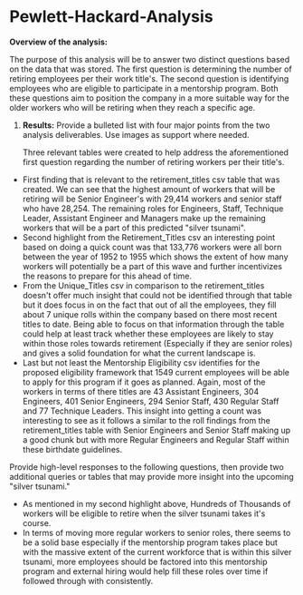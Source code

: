 # Pewlett-Hackard-Analysis

**Overview of the analysis:** 

The purpose of this analysis will be to answer two distinct questions based on the data that was stored. The first question is determining the number of retiring employees per their work title's. The second question is identifying employees who are eligible to participate in a mentorship program. Both these questions aim to position the company in a more suitable way for the older workers who will be retiring when they reach a specific age. 

1. **Results:** Provide a bulleted list with four major points from the two analysis deliverables. Use images as support where needed.

   Three relevant tables were created to help address the aforementioned first question regarding the number of retiring workers per their title's. 

- First finding that is relevant to the retirement_titles csv table that was created. We can see that the highest amount of workers that will be retiring will be Senior Engineer's with 29,414 workers and senior staff who have 28,254. The remaining roles for Engineers, Staff, Technique Leader, Assistant Engineer and Managers make up the remaining workers that will be a part of this predicted "silver tsunami". 
- Second highlight from the Retirement_Titles csv an interesting point based on doing a quick count was that 133,776 workers were all born between the year of 1952 to 1955 which shows the extent of how many workers will potentially be a part of this wave and further incentivizes the reasons to prepare for this ahead of time. 
- From the Unique_Titles csv in comparison to the retirement_titles doesn't offer much insight that could not be identified through that table but it does focus in on the fact that out of all the employees, they fill about 7 unique rolls within the company based on there most recent titles to date. Being able to focus on that information through the table could help at least track whether these employees are likely to stay within those roles towards retirement (Especially if they are senior roles) and gives a solid foundation for what the current landscape is. 
- Last but not least the Mentorship Eligibility csv identifies for the proposed eligibility framework that 1549 current employees will be able to apply for this program if it goes as planned. Again, most of the workers in terms of there titles are 43 Assistant Engineers, 304 Engineers, 401 Senior Engineers, 294 Senior Staff, 430 Regular Staff and 77 Technique Leaders. This insight into getting a count was interesting to see as it follows a similar to the roll findings from the retirement_titles table with Senior Engineers and Senior Staff making up a good chunk but with more Regular Engineers and Regular Staff within these birthdate guidelines. 

Provide high-level responses to the following questions, then provide two additional queries or tables that may provide more insight into the upcoming "silver tsunami."

- As mentioned in my second highlight above, Hundreds of Thousands of workers will be eligible to retire when the silver tsunami takes it's course. 
- In terms of moving more regular workers to senior roles, there seems to be a solid base especially if the mentorship program takes place but with the massive extent of the current workforce that is within this silver tsunami, more employees should be factored into this mentorship program and external hiring would help fill these roles over time if followed through with consistently. 

